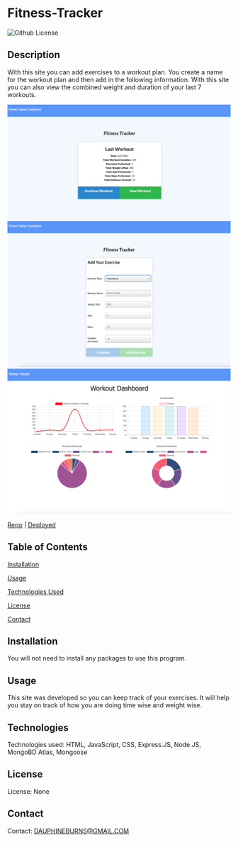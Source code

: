 # Fitness-Tracker

![Github License](https://img.shields.io/badge/license-none-blue.svg)
  ## Description
  With this site you can add exercises to a workout plan. You create a name for the workout plan and then add in the following information. With this site you can also view the combined weight and duration of your last 7 workouts.

<img src= "public/Assets/one.png">
<img src= "public/Assets/two.png">
<img src= "public/Assets/three.png">


[Repo](https://github.com/burnsgirl/Fitness-Tracker)    |    [Deployed](https://fitnesstracker20212021.herokuapp.com/?id=612ee156e3240b0016a40960)


## Table of Contents
[Installation](#installation)

[Usage](#usage)

[Technologies Used](#technologies)

[License](#license)

[Contact](#contact)

## Installation
You will not need to install any packages to use this program.

## Usage
This site was developed so you can keep track of your exercises. It will help you stay on track of how you are doing time wise and weight wise.

## Technologies
Technologies used: HTML, JavaScript, CSS, Express.JS, Node.JS, MongoBD Atlas, Mongoose

## License
License: None

## Contact
Contact: DAUPHINEBURNS@GMAIL.COM
